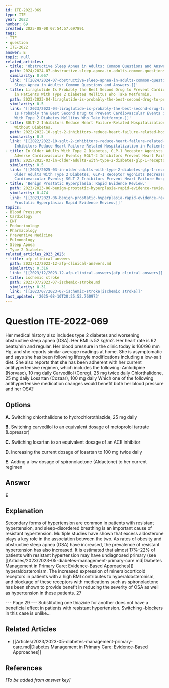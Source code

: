 ```yaml
---
id: ITE-2022-069
type: ITE
year: 2022
number: 69
created: 2025-08-08 07:54:57.697891
tags:
- ITE
- question
- ITE-2022
answer: E
topic: null
related_articles:
- title: 'Obstructive Sleep Apnea in Adults: Common Questions and Answers.'
  path: 2024/2024-07-obstructive-sleep-apnea-in-adults-common-questions-and-answe.md
  similarity: 0.667
  link: '[[2024/2024-07-obstructive-sleep-apnea-in-adults-common-questions-and-answe|Obstructive
    Sleep Apnea in Adults: Common Questions and Answers.]]'
- title: Liraglutide Is Probably the Best Second Drug to Prevent Cardiovascular Events
    in Patients With Type 2 Diabetes Mellitus Who Take Metformin.
  path: 2023/2023-04-liraglutide-is-probably-the-best-second-drug-to-prevent-card.md
  similarity: 0.5
  link: '[[2023/2023-04-liraglutide-is-probably-the-best-second-drug-to-prevent-card|Liraglutide
    Is Probably the Best Second Drug to Prevent Cardiovascular Events in Patients
    With Type 2 Diabetes Mellitus Who Take Metformin.]]'
- title: SGLT-2 Inhibitors Reduce Heart Failure-Related Hospitalization in Patients
    Without Diabetes.
  path: 2022/2022-10-sglt-2-inhibitors-reduce-heart-failure-related-hospitalizati.md
  similarity: 0.5
  link: '[[2022/2022-10-sglt-2-inhibitors-reduce-heart-failure-related-hospitalizati|SGLT-2
    Inhibitors Reduce Heart Failure-Related Hospitalization in Patients Without Diabetes.]]'
- title: In Older Adults With Type 2 Diabetes, GLP-1 Receptor Agonists Decrease Major
    Adverse Cardiovascular Events; SGLT-2 Inhibitors Prevent Heart Failure Hospitalizations.
  path: 2025/2025-03-in-older-adults-with-type-2-diabetes-glp-1-receptor-agonists.md
  similarity: 0.5
  link: '[[2025/2025-03-in-older-adults-with-type-2-diabetes-glp-1-receptor-agonists|In
    Older Adults With Type 2 Diabetes, GLP-1 Receptor Agonists Decrease Major Adverse
    Cardiovascular Events; SGLT-2 Inhibitors Prevent Heart Failure Hospitalizations.]]'
- title: 'Benign Prostatic Hyperplasia: Rapid Evidence Review.'
  path: 2023/2023-06-benign-prostatic-hyperplasia-rapid-evidence-review.md
  similarity: 0.474
  link: '[[2023/2023-06-benign-prostatic-hyperplasia-rapid-evidence-review|Benign
    Prostatic Hyperplasia: Rapid Evidence Review.]]'
topics:
- Blood Pressure
- Cardiology
- ENT
- Endocrinology
- Pharmacology
- Preventive Medicine
- Pulmonology
- Sleep Apnea
- Type 2 Diabetes
related_articles_2023_2025:
- title: afp clinical answers
  path: 2023/12/2023-12-afp-clinical-answers.md
  similarity: 0.316
  link: '[[2023/12/2023-12-afp-clinical-answers|afp clinical answers]]'
- title: ischemic stroke
  path: 2023/07/2023-07-ischemic-stroke.md
  similarity: 0.31
  link: '[[2023/07/2023-07-ischemic-stroke|ischemic stroke]]'
last_updated: '2025-08-10T20:25:52.760973'
---
```


# Question ITE-2022-069

Her medical history also includes type 2 diabetes and worsening obstructive sleep apnea (OSA). Her BMI is 52 kg/m2. Her heart rate is 62 beats/min and regular. Her blood pressure in the clinic today is 160/96 mm Hg, and she reports similar average readings at home. She is asymptomatic and says she has been following lifestyle modifications including a low-salt diet. She also reports that she has been adherent with her current antihypertensive regimen, which includes the following: Amlodipine (Norvasc), 10 mg daily Carvedilol (Coreg), 25 mg twice daily Chlorthalidone, 25 mg daily Losartan (Cozaar), 100 mg daily Which one of the following antihypertensive medication changes would benefit both her blood pressure and her OSA?

## Options

**A.** Switching chlorthalidone to hydrochlorothiazide, 25 mg daily

**B.** Switching carvedilol to an equivalent dosage of metoprolol tartrate (Lopressor)

**C.** Switching losartan to an equivalent dosage of an ACE inhibitor

**D.** Increasing the current dosage of losartan to 100 mg twice daily

**E.** Adding a low dosage of spironolactone (Aldactone) to her current regimen

## Answer

**E**

## Explanation

Secondary forms of hypertension are common in patients with resistant hypertension, and sleep-disordered
breathing is an important cause of resistant hypertension. Multiple studies have shown that excess
aldosterone plays a key role in the association between the two. As rates of obesity and obstructive sleep
apnea (OSA) have increased, the prevalence of resistant hypertension has also increased. It is estimated
that almost 17%–22% of patients with resistant hypertension may have undiagnosed primary (see [[Articles/2023/2023-05-diabetes-management-primary-care.md|Diabetes Management in Primary Care: Evidence-Based Approaches]])
hyperaldosteronism. The increased expression of mineralocorticoid receptors in patients with a high BMI
contributes to hyperaldosteronism, and blockage of these receptors with medications such as spironolactone
has been shown to provide benefit in reducing the severity of OSA as well as hypertension in these
patients.
27

--- Page 29 ---
Substituting one thiazide for another does not have a beneficial effect in patients with resistant
hypertension. Switching -blockers in this case is unlike...



## Related Articles

- [[Articles/2023/2023-05-diabetes-management-primary-care.md|Diabetes Management in Primary Care: Evidence-Based Approaches]]

## References

*[To be added from answer key]*
